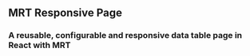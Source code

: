 ## MRT Responsive Page
### A reusable, configurable and responsive data table page in React with MRT 